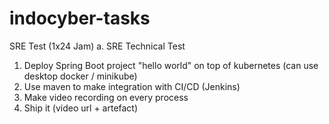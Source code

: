 # indocyber-tasks

SRE Test (1x24 Jam)
a. SRE Technical Test
1. Deploy Spring Boot project "hello world" on top of kubernetes (can use desktop docker / minikube)
2. Use maven to make integration with CI/CD (Jenkins)
3. Make video recording on every process
4. Ship it (video url + artefact)